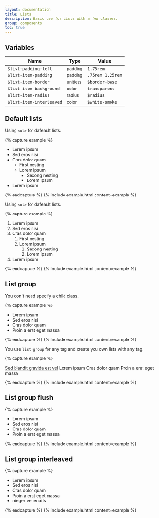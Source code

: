 ```yaml
---
layout: documentation
title: Lists
description: Basic use for Lists with a few classes.
group: components
toc: true
---
```



## Variables

| Name  | Type  | Value |
| ----- | ----- | ----- |
| `$list-padding-left` | <small>padding</small> | `1.75rem` |
| `$list-item-padding` | <small>padding</small> | `.75rem 1.25rem` |
| `$list-item-border` | <small>unitless</small> | `$border-base` |
| `$list-item-background` | <small>color</small> | `transparent` |
| `$list-item-radius` | <small>radius</small> | `$radius` |
| `$list-item-interleaved` | <small>color</small> | <span class="small-box" style="background:#f5f5f5"></span> `$white-smoke` |


## Default lists

Using `<ul>` for dafeault lists.

{% capture example %}
<ul>
  <li>Lorem ipsum</li>
  <li>Sed eros nisi</li>
  <li>
    Cras dolor quam
    <ul>
      <li>First nesting</li>
      <li>
        Lorem ipsum
        <ul>
          <li>Secong nesting</li>
          <li>Lorem ipsum</li>
        </ul>
      </li>
    </ul>
  </li>
  <li>Lorem ipsum</li>
</ul>
{% endcapture %}
{% include example.html content=example %}


Using `<ol>` for dafeault lists.

{% capture example %}
<ol>
  <li>Lorem ipsum</li>
  <li>Sed eros nisi</li>
  <li>
    Cras dolor quam
    <ol>
      <li>First nesting</li>
      <li>
        Lorem ipsum
        <ol>
          <li>Secong nesting</li>
          <li>Lorem ipsum</li>
        </ol>
      </li>
    </ol>
  </li>
  <li>Lorem ipsum</li>
</ol>
{% endcapture %}
{% include example.html content=example %}


## List group

You don't need specify a child class.

{% capture example %}
<ul class="list-group">
  <li>Lorem ipsum</li>
  <li>Sed eros nisi</li>
  <li>Cras dolor quam</li>
  <li>Proin a erat eget massa</li>
</ul>
{% endcapture %}
{% include example.html content=example %}

You use `list-group` for any tag and create you own lists with any tag.

{% capture example %}
<p class="list-group">
  <a href="#">Sed blandit gravida est vel</a>
  <span>Lorem ipsum</span>
  <span>Cras dolor quam</span>
  <span>Proin a erat eget massa</span>
</p>
{% endcapture %}
{% include example.html content=example %}


## List group flush

{% capture example %}
<ul class="list-group-flush">
  <li>Lorem ipsum</li>
  <li>Sed eros nisi</li>
  <li>Cras dolor quam</li>
  <li>Proin a erat eget massa</li>
</ul>
{% endcapture %}
{% include example.html content=example %}


## List group interleaved

{% capture example %}
<ul class="list-group-interleaved">
  <li>Lorem ipsum</li>
  <li>Sed eros nisi</li>
  <li>Cras dolor quam</li>
  <li>Proin a erat eget massa</li>
  <li>nteger venenatis</li>
</ul>
{% endcapture %}
{% include example.html content=example %}